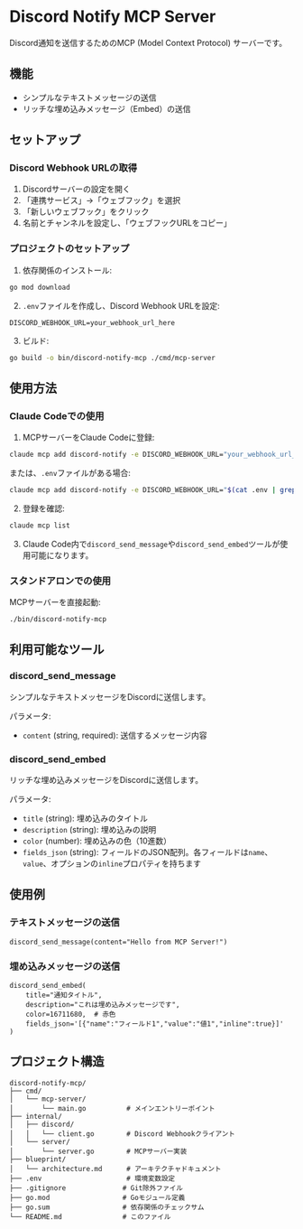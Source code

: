 # Discord Notify MCP Server

Discord通知を送信するためのMCP (Model Context Protocol) サーバーです。

## 機能

- シンプルなテキストメッセージの送信
- リッチな埋め込みメッセージ（Embed）の送信

## セットアップ

### Discord Webhook URLの取得

1. Discordサーバーの設定を開く
2. 「連携サービス」→「ウェブフック」を選択
3. 「新しいウェブフック」をクリック
4. 名前とチャンネルを設定し、「ウェブフックURLをコピー」

### プロジェクトのセットアップ

1. 依存関係のインストール:
```bash
go mod download
```

2. `.env`ファイルを作成し、Discord Webhook URLを設定:
```
DISCORD_WEBHOOK_URL=your_webhook_url_here
```

3. ビルド:
```bash
go build -o bin/discord-notify-mcp ./cmd/mcp-server
```

## 使用方法

### Claude Codeでの使用

1. MCPサーバーをClaude Codeに登録:
```bash
claude mcp add discord-notify -e DISCORD_WEBHOOK_URL="your_webhook_url_here" -- /path/to/bin/discord-notify-mcp
```

または、`.env`ファイルがある場合:
```bash
claude mcp add discord-notify -e DISCORD_WEBHOOK_URL="$(cat .env | grep DISCORD_WEBHOOK_URL | cut -d= -f2-)" -- $(pwd)/bin/discord-notify-mcp
```

2. 登録を確認:
```bash
claude mcp list
```

3. Claude Code内で`discord_send_message`や`discord_send_embed`ツールが使用可能になります。

### スタンドアロンでの使用

MCPサーバーを直接起動:
```bash
./bin/discord-notify-mcp
```

## 利用可能なツール

### discord_send_message
シンプルなテキストメッセージをDiscordに送信します。

パラメータ:
- `content` (string, required): 送信するメッセージ内容

### discord_send_embed
リッチな埋め込みメッセージをDiscordに送信します。

パラメータ:
- `title` (string): 埋め込みのタイトル
- `description` (string): 埋め込みの説明
- `color` (number): 埋め込みの色（10進数）
- `fields_json` (string): フィールドのJSON配列。各フィールドは`name`、`value`、オプションの`inline`プロパティを持ちます

## 使用例

### テキストメッセージの送信
```
discord_send_message(content="Hello from MCP Server!")
```

### 埋め込みメッセージの送信
```
discord_send_embed(
    title="通知タイトル",
    description="これは埋め込みメッセージです",
    color=16711680,  # 赤色
    fields_json='[{"name":"フィールド1","value":"値1","inline":true}]'
)
```

## プロジェクト構造

```
discord-notify-mcp/
├── cmd/
│   └── mcp-server/
│       └── main.go          # メインエントリーポイント
├── internal/
│   ├── discord/
│   │   └── client.go        # Discord Webhookクライアント
│   └── server/
│       └── server.go        # MCPサーバー実装
├── blueprint/
│   └── architecture.md      # アーキテクチャドキュメント
├── .env                     # 環境変数設定
├── .gitignore              # Git除外ファイル
├── go.mod                  # Goモジュール定義
├── go.sum                  # 依存関係のチェックサム
└── README.md               # このファイル
```